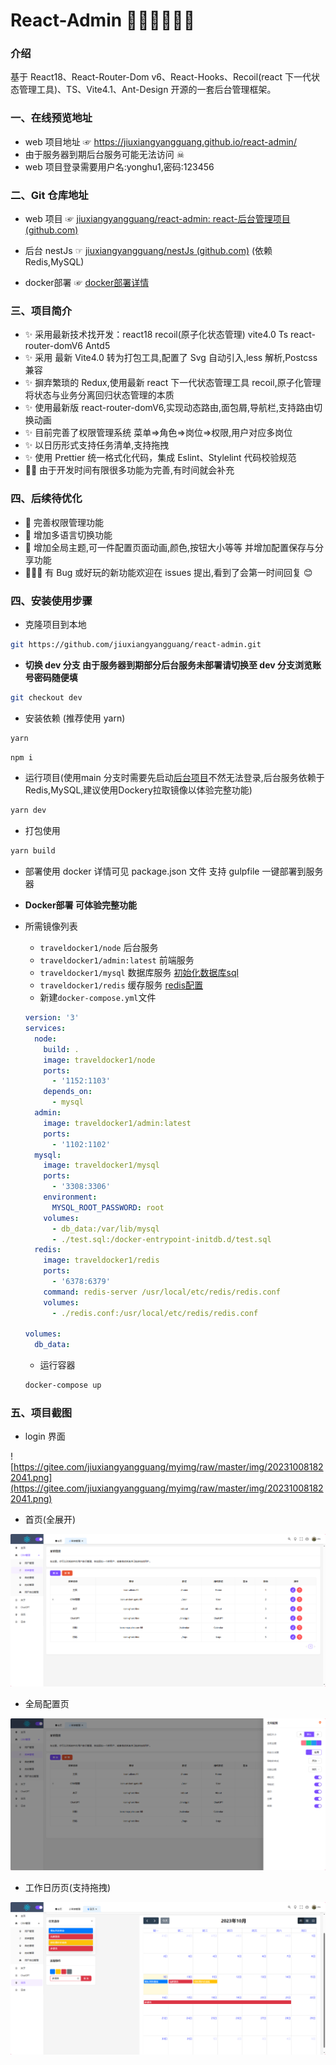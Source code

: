 # React-Admin 🐱‍🏍🐱‍🏍🐱‍🏍

### 介绍

基于 React18、React-Router-Dom v6、React-Hooks、Recoil(react 下一代状态管理工具)、TS、Vite4.1、Ant-Design 开源的一套后台管理框架。

### 一、在线预览地址

- web 项目地址 ☞ https://jiuxiangyangguang.github.io/react-admin/
- 由于服务器到期后台服务可能无法访问 ☠
- web 项目登录需要用户名:yonghu1,密码:123456

### 二、Git 仓库地址

- web 项目 ☞ [jiuxiangyangguang/react-admin: react-后台管理项目 (github.com)](https://github.com/jiuxiangyangguang/react-admin)

- 后台 nestJs ☞ [jiuxiangyangguang/nestJs (github.com)](https://github.com/jiuxiangyangguang/nestJs)  (依赖Redis,MySQL)

- docker部署  ☞ [docker部署详情](#docker)


### 三、项目简介

- ✨ 采用最新技术找开发：react18 recoil(原子化状态管理) vite4.0 Ts react-router-domV6 Antd5
- ✨ 采用 最新 Vite4.0 转为打包工具,配置了 Svg 自动引入,less 解析,Postcss 兼容
- ✨ 摒弃繁琐的 Redux,使用最新 react 下一代状态管理工具 recoil,原子化管理将状态与业务分离回归状态管理的本质
- ✨ 使用最新版 react-router-domV6,实现动态路由,面包屑,导航栏,支持路由切换动画
- ✨ 目前完善了权限管理系统 菜单=>角色=>岗位=>权限,用户对应多岗位
- ✨ 以日历形式支持任务清单,支持拖拽
- ✨ 使用 Prettier 统一格式化代码，集成 Eslint、Stylelint 代码校验规范
- 🐱‍🚀 由于开发时间有限很多功能为完善,有时间就会补充

### 四、后续待优化

- 🎉 完善权限管理功能
- 🎉 增加多语言切换功能
- 🎉 增加全局主题,可一件配置页面动画,颜色,按钮大小等等 并增加配置保存与分享功能
- 🙇‍🙇‍🙇‍ 有 Bug 或好玩的新功能欢迎在 issues 提出,看到了会第一时间回复 😊

### 四、安装使用步骤

- 克隆项目到本地

```bash
git https://github.com/jiuxiangyangguang/react-admin.git
```

- **切换 dev 分支 由于服务器到期部分后台服务未部署请切换至 dev 分支浏览账号密码随便填**

```bash
git checkout dev
```

- 安装依赖 (推荐使用 yarn)

```bash
yarn
```

```bash
npm i
```

- 运行项目(使用main 分支时需要先启动[后台项目](https://github.com/jiuxiangyangguang/nestJs)不然无法登录,后台服务依赖于Redis,MySQL,建议使用Dockery拉取镜像以体验完整功能)

```bash
yarn dev
```

- 打包使用

```bash
yarn build
```

- 部署使用 docker 详情可见 package.json 文件 支持 gulpfile 一键部署到服务器

- <a id="docker"></a>**Docker部署  可体验完整功能**

- 所需镜像列表

  - `traveldocker1/node`  后台服务
  - `traveldocker1/admin:latest`  前端服务
  - `traveldocker1/mysql`  数据库服务  [初始化数据库sql](./test.sql)
  - `traveldocker1/redis`  缓存服务   [redis配置](./redis.conf)
  - 新建`docker-compose.yml`文件   

  ```yaml
  version: '3'
  services:
    node:
      build: .
      image: traveldocker1/node
      ports:
        - '1152:1103'
      depends_on:
        - mysql
    admin:
      image: traveldocker1/admin:latest
      ports:
        - '1102:1102'
    mysql:
      image: traveldocker1/mysql
      ports:
        - '3308:3306'
      environment:
        MYSQL_ROOT_PASSWORD: root
      volumes:
        - db_data:/var/lib/mysql
        - ./test.sql:/docker-entrypoint-initdb.d/test.sql
    redis:
      image: traveldocker1/redis
      ports:
        - '6378:6379'
      command: redis-server /usr/local/etc/redis/redis.conf
      volumes:
        - ./redis.conf:/usr/local/etc/redis/redis.conf
  
  volumes:
    db_data:
  
  ```

  - 运行容器

  ```bash
  docker-compose up
  ```

  

### 五、项目截图

- login 界面

![https://gitee.com/jiuxiangyangguang/myimg/raw/master/img/202310081822041.png](https://gitee.com/jiuxiangyangguang/myimg/raw/master/img/202310081822041.png)

- 首页(全展开)

![](mdimg/202310091009896.png)

- 全局配置页

![](mdimg/202310091009433.png)

- 工作日历页(支持拖拽)

![](mdimg/202310091012526.png)

